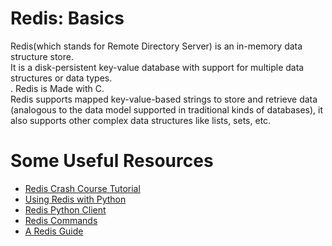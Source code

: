 # Redis: Basics
Redis(which stands for Remote Directory Server) is an in-memory data structure store.<br>It is a disk-persistent key-value database with support for multiple data structures or data types.<br>. Redis is Made with C.<br>Redis supports mapped key-value-based strings to store and retrieve data (analogous to the data model supported in traditional kinds of databases), it also supports other complex data structures like lists, sets, etc.<br>

# Some Useful Resources
* [Redis Crash Course Tutorial](https://www.youtube.com/watch?v=Hbt56gFj998)<br>
* [Using Redis with Python](https://realpython.com/python-redis/)<br>
* [Redis Python Client](https://redis-py.readthedocs.io/en/stable/commands.html)<br>
* [Redis Commands](https://redis-py.readthedocs.io/en/stable/commands.html)<br>
* [A Redis Guide](https://blog.logrocket.com/guide-to-fully-understanding-redis/)<br>
